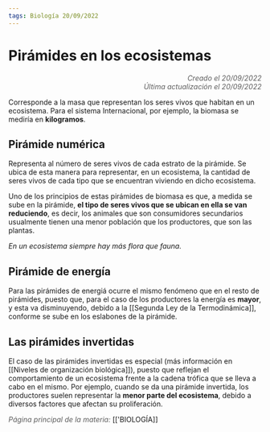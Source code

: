 ```yaml
---
tags: Biología 20/09/2022
---
```


# Pirámides en los ecosistemas
<div style="text-align: right; opacity: 0.7; font-style: italic;">Creado el 20/09/2022</div>
<div style="text-align: right; opacity: 0.7; font-style: italic;">Última actualización el 20/09/2022</div>

Corresponde a la masa que representan los seres vivos que habitan en un ecosistema. Para el sistema Internacional, por ejemplo, la biomasa se mediría en **kilogramos**.

## Pirámide numérica
Representa al número de seres vivos de cada estrato de la pirámide. Se ubica de esta manera para representar, en un ecosistema, la cantidad de seres vivos de cada tipo que se encuentran viviendo en dicho ecosistema.

Uno de los principios de estas pirámides de biomasa es que, a medida se sube en la pirámide, **el tipo de seres vivos que se ubican en ella se van reduciendo**, es decir, los animales que son consumidores secundarios usualmente tienen una menor población que los productores, que son las plantas.

*En un ecosistema siempre hay más flora que fauna.*

## Pirámide de energía
Para las pirámides de energiá ocurre el mismo fenómeno que en el resto de pirámides, puesto que, para el caso de los productores la energía es **mayor**, y esta va disminuyendo, debido a la [[Segunda Ley de la Termodinámica]], conforme se sube en los eslabones de la pirámide.

## Las pirámides invertidas
El caso de las pirámides invertidas es especial (más información en [[Niveles de organización biológica]]), puesto que reflejan el comportamiento de un ecosistema frente a la cadena trófica que se lleva a cabo en el mismo. 
Por ejemplo, cuando se da una pirámide invertida, los productores suelen representar la **menor parte del ecosistema**, debido a diversos factores que afectan su proliferación.

<span style="opacity: 0.7; font-style: italic;">Página principal de la materia:</span> [['BIOLOGÍA]]